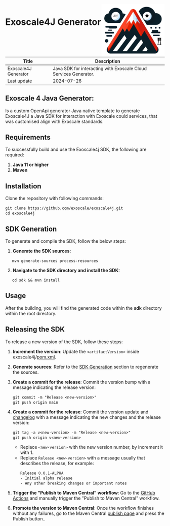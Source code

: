 <img src="../img/img.png" alt="Description of image" width="200" style="float: right;">

# Exoscale4J Generator


| Title                | Description                                                      |
|----------------------|------------------------------------------------------------------|
| Exoscale4J Generator | Java SDK for interacting with Exoscale Cloud Services Generator. |
| Last update          | 2024-07-26                                                       |

## **Exoscale 4 Java Generator**: 
Is a custom OpenApi generator Java native template to generate Exoscale4J a Java SDK for interaction with Exoscale could services, that was customised align with Exoscale standards.

## **Requirements**
To successfully build and use the Exoscale4j SDK, the following are required:

1. **Java 11 or higher**
2. **Maven**
## **Installation**
Clone the repository with following commands:

```shell
git clone https://github.com/exoscale/exoscale4j.git
cd exoscale4j
```
## **SDK Generation**
To generate and compile the SDK, follow the below steps:

1. **Generate the SDK sources:**
```shell
   mvn generate-sources process-resources
```
2. **Navigate to the SDK directory and install the SDK:**
```shell
   cd sdk && mvn install
```

## **Usage**
After the building, you will find the generated code within the **sdk** directory within the root directory.

## **Releasing the SDK**
To release a new version of the SDK, follow these steps:

1. **Increment the version**: Update the `<artifactVersion>` inside exoscale4j/[pom.xml](https://github.com/exoscale/exoscale4j/blob/main/pom.xml#L38).
2. **Generate sources**: Refer to the [SDK Generation](#sdk-generation) section to regenerate the sources.
3. **Create a commit for the release**: Commit the version bump with a message indicating the release version:
    ```shell
    git commit -m "Release <new-version>"
    git push origin main
    ```
4. **Create a commit for the release**: Commit the version update and [changelog](https://github.com/exoscale/exoscale4j/blob/main/CHANGELOG.md) with a message indicating the new changes and the release version:
    ```shell
    git tag -a v<new-version> -m "Release <new-version>"
    git push origin v<new-version>
    ```
    - Replace `<new-version>` with the new version number, by increment it with 1.
    - Replace `Release <new-version>`  with a message usually that describes the release, for example:
      ```plaintext
      Release 0.0.1-ALPHA 
      - Initial alpha release
      - Any other breaking changes or important notes
      ```

5. **Trigger the "Publish to Maven Central" workflow**: Go to the [GitHub Actions](https://github.com/exoscale/exoscale4j/actions/workflows/publish_maven_central.yml) and manually trigger the "Publish to Maven Central" workflow.
6. **Promote the version to Maven Central**: Once the workflow finishes without any failures, go to the Maven Central [publish page](https://central.sonatype.com/publishing) and press the Publish button..


